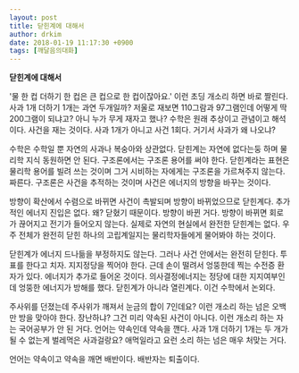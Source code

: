 ```yaml
---
layout: post
title: 닫힌계에 대해서
author: drkim
date: 2018-01-19 11:17:30 +0900
tags: [깨달음의대화]
---
```

 
**닫힌계에 대해서**

  


'물 한 컵 더하기 한 컵은 큰 컵으로 한 컵이잖아요.' 이런 초딩 개소리 하면 바로 짤린다. 사과 1개 더하기 1개는 과연 두개일까? 저울로 재보면 110그람과 97그램인데 어떻게 딱 200그램이 되냐고? 아니 누가 무게 재자고 했나? 수학은 원래 추상이고 관념이고 해석이다. 사건을 재는 것이다. 사과 1개가 아니고 사건 1회다. 거기서 사과가 왜 나오냐?

  


수학은 수학일 뿐 자연의 사과나 복숭아와 상관없다. 닫힌계는 자연에 없다는둥 하며 물리학 지식 동원하면 안 된다. 구조론에서는 구조론 용어를 써야 한다. 닫힌계라는 표현은 물리학 용어를 빌려 쓰는 것이며 그거 시비하는 자에게는 구조론을 가르쳐주지 않는다. 짜른다. 구조론은 사건을 추적하는 것이며 사건은 에너지의 방향을 바꾸는 것이다.

  


방향이 확산에서 수렴으로 바뀌면 사건이 촉발되며 방향이 바뀌었으므로 닫힌계다. 추가적인 에너지 진입은 없다. 왜? 닫혔기 때문이다. 방향이 바뀐 거다. 방향이 바뀌면 회로가 끊어지고 전기가 들어오지 않는다. 실제로 자연의 현실에서 완전한 닫힌계는 없다. 우주 전체가 완전히 닫힌 하나의 고립계일지는 물리학자들에게 물어봐야 하는 것이다. 

  


닫힌계가 에너지 드나듦을 부정하지도 않는다. 그러나 사건 안에서는 완전히 닫힌다. 투표를 한다고 치자. 지지정당을 찍어야 한다. 근데 손이 떨려서 엉뚱한데 찍는 수전증 환자가 있다. 에너지가 추가로 들어온 것이다. 의사결정에너지는 정당에 대한 지지여부인데 엉뚱한 에너지가 방해를 했다. 닫힌계가 아니라 열린계다. 이건 수학에서 논외다.

  


주사위를 던졌는데 주사위가 깨져서 눈금의 합이 7인데요? 이런 개소리 하는 넘은 오백만 방을 맞아야 한다. 장난하냐? 그건 미리 약속된 사건이 아니다. 이런 개소리 하는 자는 국어공부가 안 된 거다. 언어는 약속인데 약속을 깬다. 사과 1개 더하기 1개는 두 개가 될 수 없는게 벌레먹은 사과걸랑요? 애먹일라고 요런 소리 하는 넘은 매우 처맞는 거다. 

  


언어는 약속이고 약속을 깨면 배반이다. 배반자는 퇴출이다.